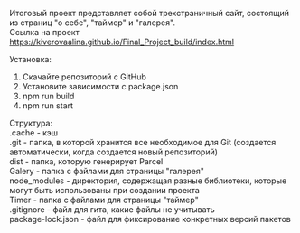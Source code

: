 Итоговый проект представляет собой трехстраничный сайт, состоящий из страниц "о себе", "таймер" и "галерея".  
Cсылка на проект https://kiverovaalina.github.io/Final_Project_build/index.html

Установка:
1. Скачайте репозиторий с GitHub
2. Установите зависимости с package.json
3. npm run build
4. npm run start

Структура:  
.cache - кэш  
.git - папка, в которой хранится все необходимое для Git (создается автоматически, когда создается новый репозиторий)  
dist - папка, которую генерирует Parcel  
Galery - папка с файлами для страницы "галерея"  
node_modules - директория, содержащая разные библиотеки, которые могут быть использованы при создании проекта  
Timer - папка с файлами для страницы "таймер"  
.gitignore - файл для гита, какие файлы не учитывать  
package-lock.json - файл для фиксирование конкретных версий пакетов
